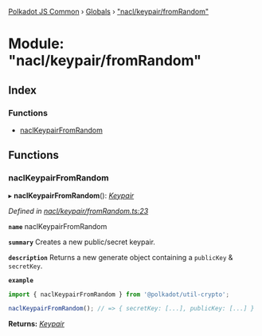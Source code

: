 [Polkadot JS Common](../README.md) › [Globals](../globals.md) › ["nacl/keypair/fromRandom"](_nacl_keypair_fromrandom_.md)

# Module: "nacl/keypair/fromRandom"

## Index

### Functions

* [naclKeypairFromRandom](_nacl_keypair_fromrandom_.md#naclkeypairfromrandom)

## Functions

###  naclKeypairFromRandom

▸ **naclKeypairFromRandom**(): *[Keypair](../interfaces/_types_.keypair.md)*

*Defined in [nacl/keypair/fromRandom.ts:23](https://github.com/polkadot-js/common/blob/caa5a8b9/packages/util-crypto/src/nacl/keypair/fromRandom.ts#L23)*

**`name`** naclKeypairFromRandom

**`summary`** Creates a new public/secret keypair.

**`description`** 
Returns a new generate object containing a `publicKey` & `secretKey`.

**`example`** 
<BR>

```javascript
import { naclKeypairFromRandom } from '@polkadot/util-crypto';

naclKeypairFromRandom(); // => { secretKey: [...], publicKey: [...] }
```

**Returns:** *[Keypair](../interfaces/_types_.keypair.md)*
